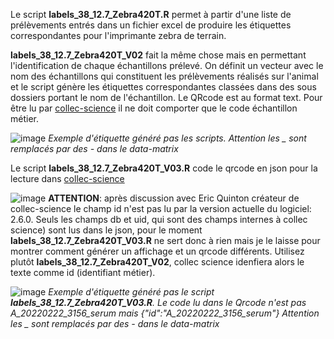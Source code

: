 
Le script **labels_38_12.7_Zebra420T.R** permet à partir d'une liste de prélèvements entrés dans un fichier excel de produire les étiquettes correspondantes pour l'imprimante zebra de terrain.


**labels_38_12.7_Zebra420T_V02** fait la même chose mais en permettant l'identification de chaque échantillons prélevé. On définit un vecteur avec le nom des échantillons qui constituent les prélèvements réalisés sur l'animal et le script génère les étiquettes correspondantes classées dans des sous dossiers portant le nom de l'échantillon.
Le QRcode est au format text. Pour être lu par [collec-science](https://www.collec-science.org/) il ne doit comporter que le code échantillon métier.


![image](https://user-images.githubusercontent.com/39738426/126763694-c196d80f-9a24-4a86-8caf-e6e63cb8160d.png)
*Exemple d'étiquette généré pas les scripts. Attention les _ sont remplacés par des - dans le data-matrix*

Le script **labels_38_12.7_Zebra420T_V03.R** code le qrcode en json pour la lecture dans [collec-science](https://www.collec-science.org/)

![image](https://user-images.githubusercontent.com/39738426/125033795-0fcdf380-e090-11eb-93de-3538ba08a5b4.png)
**ATTENTION**: après discussion avec Eric Quinton créateur de collec-science le champ id n'est pas lu par la version actuelle du logiciel: 2.6.0. Seuls les champs db et uid, qui sont des champs internes à collec science) sont lus dans le json, pour le moment **labels_38_12.7_Zebra420T_V03.R** ne sert donc à rien mais je le laisse pour montrer comment générer un affichage et un qrcode différents. Utilisez plutôt **labels_38_12.7_Zebra420T_V02**, collec science idenfiera alors le texte comme id (identifiant métier).

![image](https://user-images.githubusercontent.com/39738426/139062499-2b5e8235-1c5e-4602-ba2c-59ef4848d6bd.png)
*Exemple d'étiquette généré pas le script **labels_38_12.7_Zebra420T_V03.R**. Le code lu dans le Qrcode n'est pas A_20220222_3156_serum mais {"id":"A_20220222_3156_serum"} 
Attention les _ sont remplacés par des - dans le data-matrix*


